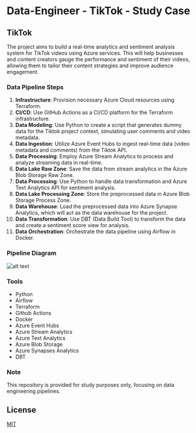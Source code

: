 # Data-Engineer - TikTok - Study Case

## TikTok

The project aims to build a real-time analytics and sentiment analysis system for TikTok videos using Azure services. This will help businesses and content creators gauge the performance and sentiment of their videos, allowing them to tailor their content strategies and improve audience engagement.

### Data Pipeline Steps

1. **Infrastructure**: Provision necessary Azure Cloud resources using Terraform.
2. **CI/CD**: Use GitHub Actions as a CI/CD platform for the Terraform infrastructure.
3. **Data Modeling**: Use Python to create a script that generates dummy data for the Tiktok project context, simulating user comments and video metadata.
4. **Data Ingestion**: Utilize Azure Event Hubs to ingest real-time data (video metadata and comments) from the Tiktok API.
5. **Data Processing**: Employ Azure Stream Analytics to process and analyze streaming data in real-time.
6. **Data Lake Raw Zone**: Save the data from stream analytics in the Azure Blob Storage Raw Zone.
7. **Data Processing**: Use Python to handle data transformation and Azure Text Analytics API for sentiment analysis.
8. **Data Lake Processing Zone**: Store the preprocessed data in Azure Blob Storage Process Zone.
9. **Data Warehouse**: Load the preprocessed data into Azure Synapse Analytics, which will act as the data warehouse for the project.
10. **Data Transformation**: Use DBT (Data Build Tool) to transform the data and create a sentiment score view for analysis.
11. **Data Orchestration**: Orchestrate the data pipeline using Airflow in Docker.

### Pipeline Diagram

![alt text](https://github.com/makima0499/4.Data-Engineer/blob/main/TikTOk.png)

### Tools

* Python
* Airflow
* Terraform
* Github Actions
* Docker
* Azure Event Hubs
* Azure Stream Analytics
* Azure Text Analytics
* Azure Blob Storage
* Azure Synapses Analytics
* DBT

### Note

This repository is provided for study purposes only, focusing on data engineering pipelines.

## License

[MIT](https://choosealicense.com/licenses/mit/)
